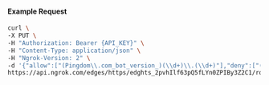 <!-- Code generated for API Clients. DO NOT EDIT. -->

#### Example Request

```bash
curl \
-X PUT \
-H "Authorization: Bearer {API_KEY}" \
-H "Content-Type: application/json" \
-H "Ngrok-Version: 2" \
-d '{"allow":["(Pingdom\\.com_bot_version_)(\\d+)\\.(\\d+)"],"deny":["(made_up_bot)/(\\d+)\\.(\\d+)"],"enabled":true}' \
https://api.ngrok.com/edges/https/edghts_2pvhIlf63pQ5fLYn0ZPIBy3Z2C1/routes/edghtsrt_2pvhIjvAGaLJpSCTejgOGnJeH3X/user_agent_filter
```
